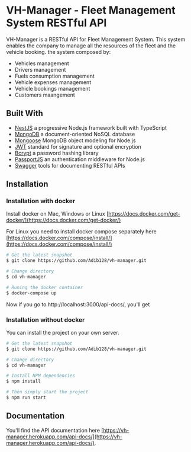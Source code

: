 
# VH-Manager - Fleet Management System RESTful API
VH-Manager is a RESTful API for Fleet Management System. This system enables the company to manage all the resources of the fleet and the vehicle booking.
the system composed by:

- Vehicles management
- Drivers management
- Fuels consumption management
- Vehicle expenses management
- Vehicle bookings management
- Customers maangement

## Built With
- [NestJS](https://nestjs.com/) a progressive Node.js framework built with TypeScript
- [MongoDB](https://www.mongodb.com/) a document-oriented NoSQL database
- [Mongoose](https://mongoosejs.com/) MongoDB object modeling for Node.js
- [JWT](https://jwt.io/) standard for signature and optional encryption
- [Bcrypt](https://www.npmjs.com/package/bcrypt) a password hashing library
- [PassportJS](http://www.passportjs.org/) an authentication middleware for Node.js
- [Swagger](https://swagger.io/) tools for documenting  RESTful APIs


## Installation

### Installation with docker
Install docker on Mac, Windows or Linux [https://docs.docker.com/get-docker/](https://docs.docker.com/get-docker/)

For Linux you need to install docker compose separately here [https://docs.docker.com/compose/install/](https://docs.docker.com/compose/install/)

```bash
# Get the latest snapshot
$ git clone https://github.com/Adib128/vh-manager.git

# Change directory
$ cd vh-manager

# Runing the docker container
$ docker-compose up

```
Now if you go to http://localhost:3000/api-docs/, you'll get

### Installation without docker

You can install the project on your own server.
```bash
# Get the latest snapshot
$ git clone https://github.com/Adib128/vh-manager.git

# Change directory
$ cd vh-manager

# Install NPM dependencies
$ npm install

# Then simply start the project
$ npm run start
```

## Documentation

You'll find the API documentation here [https://vh-manager.herokuapp.com/api-docs/](https://vh-manager.herokuapp.com/api-docs/).
